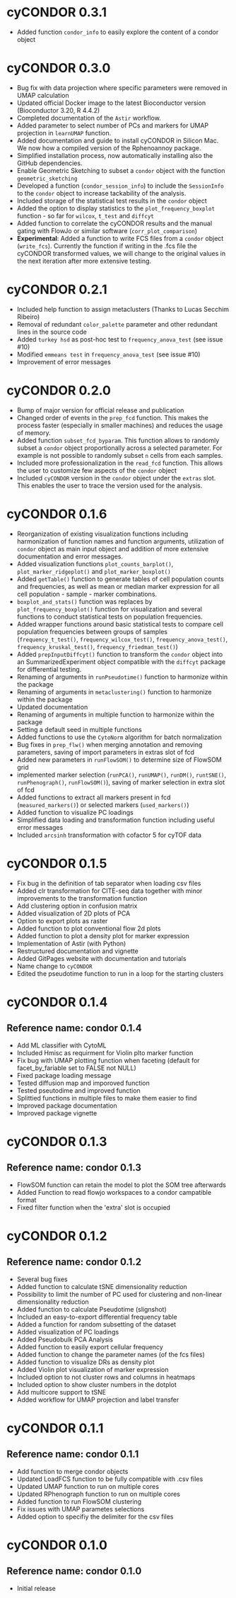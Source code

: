 # cyCONDOR 0.3.1
* Added function `condor_info` to easily explore the content of a condor object

# cyCONDOR 0.3.0
* Bug fix with data projection where specific parameters were removed in UMAP calculation
* Updated official Docker image to the latest Bioconductor version (Bioconductor 3.20, R 4.4.2)
* Completed documentation of the `Astir` workflow.
* Added parameter to select number of PCs and markers for UMAP projection in `learnUMAP` function.
* Added documentation and guide to install cyCONDOR in Silicon Mac. We now how a compiled version of the Rphenoannoy package.
* Simplified installation process, now automatically installing also the GitHub dependencies.
* Enable Geometric Sketching to subset a `condor` object with the function `geometric_sketching`
* Developed a function (`condor_session_info`) to include the `SessionInfo` to the `condor` object to increase tackability of the analysis.
* Included storage of the statistical test results in the `condor` object
* Added the option to display statistics to the `plot_frequency_boxplot` function - so far for `wilcox`, `t_test` and `diffcyt`
* Added function to correlate the cyCONDOR results and the manual gating with FlowJo or similar software (`corr_plot_comparison`)
* **Experimental**: Added a function to write FCS files from a `condor` object (`write_fcs`). Currently the function if writing in the .fcs file the cyCONDOR transformed values, we will change to the original values in the next iteration after more extensive testing.

# cyCONDOR 0.2.1
* Included help function to assign metaclusters (Thanks to Lucas Secchim Ribeiro)
* Removal of redundant `color_palette` parameter and other redundant lines in the source code
* Added `turkey hsd` as post-hoc test to `frequency_anova_test` (see issue #10)
* Modified `emmeans test` in `frequency_anova_test` (see issue #10)
* Improvement of error messages

# cyCONDOR 0.2.0
* Bump of major version for official release and publication
* Changed order of events in the `prep_fcd` function. This makes the process faster (especially in smaller machines) and reduces the usage of memory.
* Added function `subset_fcd_byparam`. This function allows to randomly subset a `condor` object proportionally across a selected parameter. For example is not possible to randomly subset `n` cells from each samples.
* Included more professionalization in the `read_fcd` function. This allows the user to customize few aspects of the `condor` object
* Included `cyCONDOR` version in the `condor` object under the `extras` slot. This enables the user to trace the version used for the analysis.

# cyCONDOR 0.1.6

* Reorganization of existing visualization functions including harmonization of function names and function arguments, utilization of `condor` object as main input object and addition of more extensive documentation and error messages.
* Added visualization functions `plot_counts_barplot()`, `plot_marker_ridgeplot()` and `plot_marker_boxplot()`
* Added `getTable()` function to generate tables of cell population counts and frequencies, as well as mean or median marker expression for all cell population - sample - marker combinations.
* `boxplot_and_stats()` function was replaces by `plot_frequency_boxplot()` function for visualization and several functions to conduct statistical tests on population frequencies.
* Added wrapper functions around basic statistical tests to compare cell population frequencies between groups of samples (`frequency_t_test()`, `frequency_wilcox_test()`, `frequency_anova_test()`, `frequency_kruskal_test()`, `frequency_friedman_test()`) 
* Added `prepInputDiffcyt()` function to transform the `condor` object into an SummarizedExperiment object compatible with the `diffcyt` package for differential testing.
* Renaming of arguments in `runPseudotime()` function to harmonize within the package
* Renaming of arguments in `metaclustering()` function to harmonize within the package
* Updated documentation
* Renaming of arguments in multiple function to harmonize within the package
* Setting a default seed in multiple functions
* Added functions to use the `CytoNorm` algorithm for batch normalization
* Bug fixes in `prep_flw()` when merging annotation and removing parameters, saving of import parameters in extras slot of fcd
* Added new parameters in `runFlowSOM()` to determine size of FlowSOM grid
* implemented marker selection (`runPCA()`, `runUMAP()`, `runDM()`, `runtSNE()`, `runPhenograph()`, `runFlowSOM()`), saving of marker selection in extra slot of fcd
* Added functions to extract all markers present in fcd (`measured_markers()`) or selected markers (`used_markers()`)
* Added function to visualize PC loadings
* Simplified data loading and transformation function including useful error messages
* Included `arcsinh` transformation with cofactor 5 for cyTOF data

# cyCONDOR 0.1.5

* Fix bug in the definition of tab separator when loading csv files
* Added clr transformation for CITE-seq data together with minor improvements to the transformation function
* Add clustering option in confusion matrix
* Added visualization of 2D plots of PCA
* Option to export plots as raster
* Added function to plot conventional flow 2d plots
* Added function to plot a density plot for marker expression
* Implementation of Astir (with Python)
* Restructured documentation and vignette
* Added GitPages website with documentation and tutorials
* Name change to `cyCONDOR`
* Edited the pseudotime function to run in a loop for the starting clusters

# cyCONDOR 0.1.4

## Reference name: condor 0.1.4

* Add ML classifier with CytoML
* Included Hmisc as requirment for Violin plto marker function
* Fix bug with UMAP plotting function when faceting (default for facet_by_fariable set to FALSE not NULL)
* Fixed package loading message
* Tested diffusion map and imporoved function
* Tested pseutodime and improved function
* Splittied functions in multiple files to make them easier to find
* Improved package documentation
* Improved package vignette

# cyCONDOR 0.1.3

## Reference name: condor 0.1.3

* FlowSOM function can retain the model to plot the SOM tree afterwards
* Added Function to read flowjo workspaces to a condor campatible format
* Fixed filter function when the 'extra' slot is occupied

# cyCONDOR 0.1.2

## Reference name: condor 0.1.2

* Several bug fixes
* Added function to calculate tSNE dimensionality reduction
* Possibility to limit the number of PC used for clustering and non-linear dimensionality reduction
* Added function to calculate Pseudotime (slignshot)
* Included an easy-to-export differential frequency table
* Added a function for random subsetting of the dataset
* Added visualization of PC loadings
* Added Pseudobulk PCA Analysis
* Added function to easily export cellular frequency
* Added function to change the parameter names (of the fcs files)
* Added function to visualize DRs as density plot
* Added Violin plot visualization of marker expression
* Included option to not cluster rows and columns in heatmaps
* Included option to show cluster numbers in the dotplot
* Add multicore support to tSNE
* Added workflow for UMAP projection and label transfer

# cyCONDOR 0.1.1 

## Reference name: condor 0.1.1

* Add function to merge condor objects
* Updated LoadFCS function to be fully compatible with .csv files
* Updated UMAP function to run on multiple cores
* Updated RPhenograph function to run on multiple cores
* Added function to run FlowSOM clustering
* Fix issues with UMAP parametes selections
* Added option to specifiy the delimiter for the csv files

# cyCONDOR 0.1.0

## Reference name: condor 0.1.0

* Initial release
